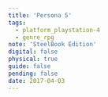 ```yaml
---
title: 'Persona 5'
tags:
  - platform_playstation-4
  - genre_rpg
note: 'SteelBook Edition'
digital: false
physical: true
guide: false
pending: false
date: 2017-04-03
---
```

